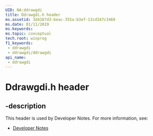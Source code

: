 ```yaml
---
UID: NA:ddrawgdi
title: Ddrawgdi.h header
ms.assetid: 3d4187d3-6eac-355a-b3ef-13cd347c3460
ms.date: 01/11/2019
ms.keywords: 
ms.topic: conceptual
tech.root: winprog
f1_keywords:
 - ddrawgdi
 - ddrawgdi/ddrawgdi
api_name:
 - ddrawgdi
---
```


# Ddrawgdi.h header


## -description

This header is used by Developer Notes. For more information, see:

- [Developer Notes](../_winprog/index.md)

